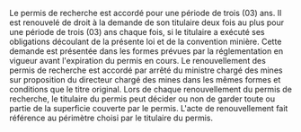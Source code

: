 Le permis de recherche est accordé pour une période de
trois (03) ans. Il est renouvelé de droit à la demande de son titulaire
deux fois au plus pour une période de trois (03) ans chaque fois, si le
titulaire a exécuté ses obligations découlant de la présente loi et de
la convention minière. Cette demande est présentée dans les formes
prévues par la réglementation en vigueur avant l'expiration du permis en
cours.
Le renouvellement des permis de recherche est accordé par arrêté du
ministre chargé des mines sur proposition du directeur chargé des mines
dans les mêmes formes et conditions que le titre original.
Lors de chaque renouvellement du permis de recherche, le titulaire du
permis peut décider ou non de garder toute ou partie de la superficie
couverte par le permis.
L'acte de renouvellement fait référence au périmètre choisi par le
titulaire du permis.